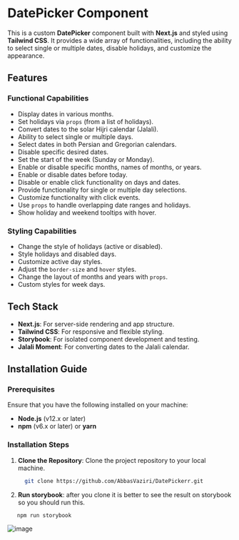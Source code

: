 # DatePicker Component

This is a custom **DatePicker** component built with **Next.js** and styled using **Tailwind CSS**. It provides a wide array of functionalities, including the ability to select single or multiple dates, disable holidays, and customize the appearance.

## Features

### Functional Capabilities
- Display dates in various months.
- Set holidays via `props` (from a list of holidays).
- Convert dates to the solar Hijri calendar (Jalali).
- Ability to select single or multiple days.
- Select dates in both Persian and Gregorian calendars.
- Disable specific desired dates.
- Set the start of the week (Sunday or Monday).
- Enable or disable specific months, names of months, or years.
- Enable or disable dates before today.
- Disable or enable click functionality on days and dates.
- Provide functionality for single or multiple day selections.
- Customize functionality with click events.
- Use `props` to handle overlapping date ranges and holidays.
- Show holiday and weekend tooltips with hover.

### Styling Capabilities
- Change the style of holidays (active or disabled).
- Style holidays and disabled days.
- Customize active day styles.
- Adjust the `border-size` and `hover` styles.
- Change the layout of months and years with `props`.
- Custom styles for week days.

## Tech Stack

- **Next.js**: For server-side rendering and app structure.
- **Tailwind CSS**: For responsive and flexible styling.
- **Storybook**: For isolated component development and testing.
- **Jalali Moment**: For converting dates to the Jalali calendar.


## Installation Guide

### Prerequisites

Ensure that you have the following installed on your machine:

- **Node.js** (v12.x or later)
- **npm** (v6.x or later) or **yarn**

### Installation Steps

1. **Clone the Repository**:
   Clone the project repository to your local machine.

   ```bash
     git clone https://github.com/AbbasVaziri/DatePickerr.git
2. **Run storybook**:
   after you clone it is better to see the result on storybook so you should run this.
  ```bash
     npm run storybook
```
![image](https://github.com/user-attachments/assets/f7ae75a8-cab0-4d78-8252-c9d81a690e9c)

